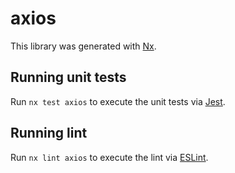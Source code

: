 # axios

This library was generated with [Nx](https://nx.dev).

## Running unit tests

Run `nx test axios` to execute the unit tests via [Jest](https://jestjs.io).

## Running lint

Run `nx lint axios` to execute the lint via [ESLint](https://eslint.org/).
